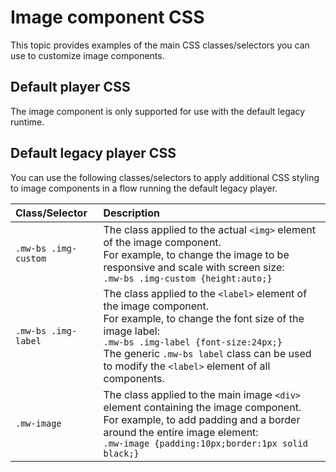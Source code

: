 # Image component CSS 

<head>
  <meta name="guidename" content="Flow"/>
  <meta name="context" content="GUID-94803dd1-4b74-4ef4-9929-90b9bb29aa40"/>
</head>


This topic provides examples of the main CSS classes/selectors you can use to customize image components.

## Default player CSS 

The image component is only supported for use with the default legacy runtime.

## Default legacy player CSS 

You can use the following classes/selectors to apply additional CSS styling to image components in a flow running the default legacy player.

|Class/Selector|Description|
|:-------------|:----------|
|`.mw-bs .img-custom`|The class applied to the actual `<img>` element of the image component.<br />For example, to change the image to be responsive and scale with screen size:<br />`.mw-bs .img-custom {height:auto;}`|
|`.mw-bs .img-label`|The class applied to the `<label>` element of the image component.<br />For example, to change the font size of the image label:<br />`.mw-bs .img-label {font-size:24px;}`<br />The generic `.mw-bs label` class can be used to modify the `<label>` element of all components.|
|`.mw-image`|The class applied to the main image `<div>` element containing the image component.<br />For example, to add padding and a border around the entire image element:<br />`.mw-image {padding:10px;border:1px solid black;}`|